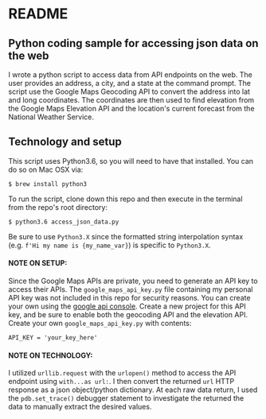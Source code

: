 # README

## Python coding sample for accessing json data on the web

I wrote a python script to access data from API endpoints on the web.  The user provides an address, a city, and a state at the command prompt.  The script use the Google Maps Geocoding API to convert the address into lat and long coordinates.  The coordinates are then used to find elevation from the Google Maps Elevation API and the location's current forecast from the National Weather Service.

## Technology and setup

This script uses Python3.6, so you will need to have that installed.  You can do so on Mac OSX via:
```
$ brew install python3
```
To run the script, clone down this repo and then execute in the terminal from the repo's root directory:
```
$ python3.6 access_json_data.py
```
Be sure to use `Python3.X` since the formatted string interpolation syntax (e.g. `f'Hi my name is {my_name_var}`) is specific to `Python3.X`.

#### NOTE ON SETUP:

Since the Google Maps APIs are private, you need to generate an API key to access their APIs.  The `google_maps_api_key.py` file containing my personal API key was not included in this repo for security reasons. You can create your own using the [google api console](https://console.developers.google.com/apis/). Create a new project for this API key, and be sure to enable both the geocoding API and the elevation API.  Create your own `google_maps_api_key.py` with contents:
```
API_KEY = 'your_key_here'
```

#### NOTE ON TECHNOLOGY:

I utilized `urllib.request` with the `urlopen()` method to access the API endpoint using `with...as url:`.  I then convert the returned `url` HTTP response as a json object/python dictionary.  At each raw data return, I used the `pdb.set_trace()` debugger statement to investigate the returned the data to manually extract the desired values.

